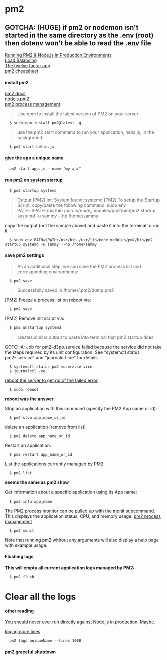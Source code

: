 # pm2

## GOTCHA: (HUGE) if pm2 or nodemon isn't started in the same directory as the .env (root) then dotenv won't be able to read the .env file

[Running PM2 & Node.js in Production Environments](https://hackernoon.com/running-pm2-node-js-in-production-environments-13e703fc108a)   
[Load Balancing](https://pm2.io/doc/en/runtime/guide/load-balancing/)   
[The twelve factor app](https://12factor.net/)   
[pm2 cheatsheet](https://devhints.io/pm2)   



#### install pm2   
[pm2 docs](http://pm2.keymetrics.io/docs/usage/pm2-doc-single-page/)   
[nodejs pm2](https://www.npmjs.com/package/pm2)   
[pm2 process management](http://pm2.keymetrics.io/docs/usage/process-management/)   
> Use npm to install the latest version of PM2 on your server:

```
  $ sudo npm install pm2@latest -g
```

> use the pm2 start command to run your application, hello.js, in the background:
```
  $ pm2 start hello.js
```

#### give the app a unique name
```
  pm2 start app.js --name "my-api"
```

#### run pm2 on system startup
```
  $ pm2 startup systemd
```
>Output
[PM2] Init System found: systemd
[PM2] To setup the Startup Script, copy/paste the following command:
sudo env PATH=$PATH:/usr/bin /usr/lib/node_modules/pm2/bin/pm2 startup systemd -u sammy --hp /home/sammy

copy the output (not the sample above) and paste it into the terminal to run it
```
  $ sudo env PATH=$PATH:/usr/bin /usr/lib/node_modules/pm2/bin/pm2 startup systemd -u sammy --hp /home/sammy
```

#### save pm2 settings
> As an additional step, we can save the PM2 process list and corresponding environments:
```
  $ pm2 save
```
> Successfully saved in /home/<user>/.pm2/dump.pm2

[PM2] Freeze a process list on reboot via:
```
  $ pm2 save
```


[PM2] Remove init script via:
```
  $ pm2 unstartup systemd
```
> creates similar output to paste into terminal that pm2 startup does

GOTCHA: Job for pm2-d3po.service failed because the service did not take the steps required by its unit configuration.
See "systemctl status pm2-<user>.service" and "journalctl -xe" for details.

```
  $ systemctl status pm2-<user>.service
  $ journalctl -xe
```

[reboot the server to get rid of the failed error](https://github.com/Unitech/pm2/issues/3924)    
```
  $ sudo reboot
```
**reboot was the answer**


Stop an application with this command (specify the PM2 App name or id):
```
  $ pm2 stop app_name_or_id
```

delete an application (remove from list)
```
  $ pm2 delete app_name_or_id
```

Restart an application:
```
  $ pm2 restart app_name_or_id
```

List the applications currently managed by PM2:
```
  $ pm2 list
```
**seems the same as pm2 show <app name>**

Get information about a specific application using its App name:
```
  $ pm2 info app_name
```

The PM2 process monitor can be pulled up with the monit subcommand. This displays the application status, CPU, and memory usage:
[pm2 process management](https://pm2.io/doc/en/runtime/guide/process-management/)
```
  $ pm2 monit
```

Note that running pm2 without any arguments will also display a help page with example usage.

#### Flushing logs
**This will empty all current application logs managed by PM2:**
```
  $ pm2 flush
```
 # Clear all the logs


#### other reading
[You should never ever run directly against Node.js in production. Maybe.](https://medium.freecodecamp.org/you-should-never-ever-run-directly-against-node-js-in-production-maybe-7fdfaed51ec6)   

[loging more lines](http://pm2.keymetrics.io/docs/usage/log-management/)   
```
  pm2 logs uniqueName --lines 1000
```   

#### [pm2 graceful shutdown](https://pm2.io/doc/en/runtime/best-practices/graceful-shutdown/)
